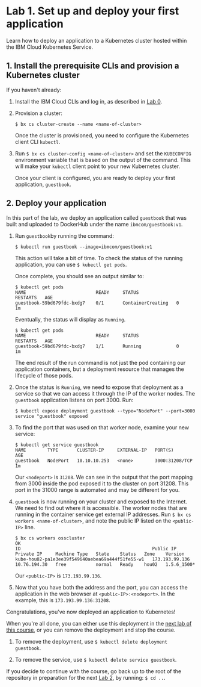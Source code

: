 # Lab 1. Set up and deploy your first application

Learn how to deploy an application to a Kubernetes cluster hosted within
the IBM Cloud Kubernetes Service.

## 1. Install the prerequisite CLIs and provision a Kubernetes cluster

If you haven't already:
1. Install the IBM Cloud CLIs and log in, as described in [Lab 0](../Lab0/README.md).
2. Provision a cluster:

   ```$ bx cs cluster-create --name <name-of-cluster>```

   Once the cluster is provisioned, you need to configure the Kubernetes client CLI `kubectl`.
   
3. Run `$ bx cs cluster-config <name-of-cluster>` and set the `KUBECONFIG`
   environment variable that is based on the output of the command. This will
   make your `kubectl` client point to your new Kubernetes cluster.

   Once your client is configured, you are ready to deploy your first application, `guestbook`.

## 2. Deploy your application

In this part of the lab, we deploy an application called `guestbook`
that was built and uploaded to DockerHub under the name
`ibmcom/guestbook:v1`.

1. Run `guestbook`by running the command:

   ```$ kubectl run guestbook --image=ibmcom/guestbook:v1```

   This action will take a bit of time. To check the status of the running application,
   you can use `$ kubectl get pods`.

   Once complete, you should see an output similar to:

   ```console
   $ kubectl get pods
   NAME                          READY     STATUS              RESTARTS   AGE
   guestbook-59bd679fdc-bxdg7    0/1       ContainerCreating   0          1m
   ```
   Eventually, the status will display as `Running`.
   
   ```console
   $ kubectl get pods
   NAME                          READY     STATUS              RESTARTS   AGE
   guestbook-59bd679fdc-bxdg7    1/1       Running             0          1m
   ```
   
   The end result of the run command is not just the pod containing our application containers,
   but a deployment resource that manages the lifecycle of those pods.
 
   
3. Once the status is `Running`, we need to expose that deployment as a
   service so that we can access it through the IP of the worker nodes.
   The `guestbook` application listens on port 3000.  Run:

   ```console
   $ kubectl expose deployment guestbook --type="NodePort" --port=3000
   service "guestbook" exposed
   ```

4. To find the port that was used on that worker node, examine your new service:

   ```console
   $ kubectl get service guestbook
   NAME        TYPE       CLUSTER-IP     EXTERNAL-IP   PORT(S)          AGE
   guestbook   NodePort   10.10.10.253   <none>        3000:31208/TCP   1m
   ```
   
   Our `<nodeport>` is `31208`. We can see in the output that the port mapping from 3000 inside 
   the pod exposed it to the cluster on port 31208. This port in the 31000 range is automated 
   and may be different for you.

5. `guestbook` is now running on your cluster and exposed to the Internet. 
   We need to find out where it is accessible.
   The worker nodes that are running in the container service get external IP addresses.
   Run `$ bx cs workers <name-of-cluster>`, and note the public IP listed on the `<public-IP>` line.
   
   ```console
   $ bx cs workers osscluster
   OK
   ID                                                 Public IP        Private IP     Machine Type   State    Status   Zone    Version  
   kube-hou02-pa1e3ee39f549640aebea69a444f51fe55-w1   173.193.99.136   10.76.194.30   free           normal   Ready    hou02   1.5.6_1500*
   ```
   
   Our `<public-IP>` is `173.193.99.136`.
   
6. Now that you have both the address and the port, you can access the application in the web browser
   at `<public-IP>:<nodeport>`. In the example, this is `173.193.99.136:31208`.
   
Congratulations, you've now deployed an application to Kubernetes!

When you're all done, you can either use this deployment in the
[next lab of this course](../Lab2/README.md), or you can remove the deployment
and stop the course.

  1. To remove the deployment, use `$ kubectl delete deployment guestbook`.

  2. To remove the service, use `$ kubectl delete service guestbook`.

If you decide to continue with the course, go back up to the root of the repository in preparation
for the next [Lab 2](../Lab2/README.md), by running: `$ cd ..`.
